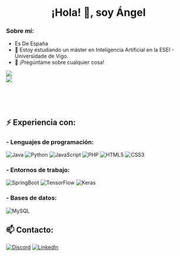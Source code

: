 <h1 align="center">¡Hola! 👋, soy Ángel</h1>

<h3>Sobre mí:</h3>

- Es De España
- 🔭 Estoy estudiando un máster en Inteligencia Artificial en la ESEI - Universidade de Vigo.
- 💬 ¡Pregúntame sobre cualquier cosa!

<img src="https://github-readme-stat-angel3245.vercel.app/api/top-langs/?username=Angel3245&locale=es">
<br>
<img src="https://github-readme-stat-angel3245.vercel.app/api?username=Angel3245&show_icons=true&include_all_commits=true&locale=es">

<br><br><br>

<h2>⚡ Experiencia con:</h2>
<h3>- Lenguajes de programación:</h3>
<p float="left">
	<img style="display:inline" alt="Java" src="https://img.shields.io/badge/java-%23ED8B00.svg?style=for-the-badge&logo=openjdk&logoColor=white"/>
  	<img style="display:inline" alt="Python" src="https://img.shields.io/badge/python-%2314354C.svg?style=for-the-badge&logo=python&logoColor=white"/>
	<img alt="JavaScript" src="https://img.shields.io/badge/javascript-%23323330.svg?style=for-the-badge&logo=javascript&logoColor=%23F7DF1E"/>
	<img alt="PHP" src="https://img.shields.io/badge/php-%23777BB4.svg?style=for-the-badge&logo=php&logoColor=white"/>
	<img alt="HTML5" src="https://img.shields.io/badge/html5-%23E34F26.svg?style=for-the-badge&logo=html5&logoColor=white"/>
	<img alt="CSS3" src="https://img.shields.io/badge/css3-%231572B6.svg?style=for-the-badge&logo=css3&logoColor=white"/>
</p>

<h3>- Entornos de trabajo:</h3>
<p float="left">
	<img style="display:inline" alt="SpringBoot" src="https://img.shields.io/badge/spring-%236DB33F.svg?style=for-the-badge&logo=spring&logoColor=white"/>
  	<img style="display:inline" alt="TensorFlow" src="https://img.shields.io/badge/TensorFlow-%23FF6F00.svg?style=for-the-badge&logo=TensorFlow&logoColor=white"/>
	<img style="display:inline" alt="Keras" src="https://img.shields.io/badge/Keras-%23D00000.svg?style=for-the-badge&logo=Keras&logoColor=white"/>
</p>

<h3>- Bases de datos:</h3>
<p float="left">
	<img style="display:inline" alt="MySQL" src="https://img.shields.io/badge/mysql-%2300f.svg?style=for-the-badge&logo=mysql&logoColor=white"/>
</p>

<h2>📫 Contacto:</h2>

<a target="_blank" href="https://discordapp.com/users/369859373209616388"><img alt="Discord" src="https://img.shields.io/badge/Angel3245%234230-%237289DA.svg?style=for-the-badge&logo=discord&logoColor=white%22"/></a>
<a target="_blank" href="https://www.linkedin.com/in/jose-%C3%A1ngel-p%C3%A9rez-garrido-93437725a"><img alt="LinkedIn" src="https://img.shields.io/badge/linkedin-%230077B5.svg?style=for-the-badge&logo=linkedin&logoColor=white"/></a>


<!--
**Angel3245/Angel3245** is a ✨ _special_ ✨ repository because its `README.md` (this file) appears on your GitHub profile.

Here are some ideas to get you started:

- 🔭 I’m currently working on ...
- 🌱 I’m currently learning ...
- 👯 I’m looking to collaborate on ...
- 🤔 I’m looking for help with ...
- 💬 Ask me about ...
- 📫 How to reach me: ...
- 😄 Pronouns: ...
- ⚡ Fun fact: ...
-->
